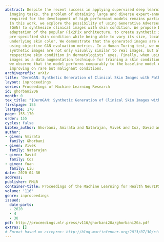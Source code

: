 ```yaml
---
abstract: Despite the recent success in applying supervised deep learning to medical
  imaging tasks, the problem of obtaining large and diverse expert-annotated datasets
  required for the development of high performant models remains particularly challenging.
  In this work, we explore the possibility of using Generative Adverserial Networks
  (GAN) to synthesize clinical images with skin condition. We propose DermGAN, an
  adaptation of the popular Pix2Pix architecture, to create synthetic images for a
  pre-specified skin condition while being able to vary its size, location and the
  underlying skin color. We demonstrate that the generated images are of high fidelity
  using objective GAN evaluation metrics. In a Human Turing test, we note that the
  synthetic images are not only visually similar to real images, but also embody the
  respective skin condition in dermatologists’ eyes. Finally, when using the synthetic
  images as a data augmentation technique for training a skin condition classifier,
  we observe that the model performs comparably to the baseline model overall while
  improving on rare but malignant conditions.
archiveprefix: arXiv
title: 'DermGAN: Synthetic Generation of Clinical Skin Images with Pathology'
layout: inproceedings
series: Proceedings of Machine Learning Research
id: ghorbani20a
month: 0
tex_title: "{DermGAN: Synthetic Generation of Clinical Skin Images with Pathology}"
firstpage: 155
lastpage: 170
page: 155-170
order: 155
cycles: false
bibtex_author: Ghorbani, Amirata and Natarajan, Vivek and Coz, David and Liu, Yuan
author:
- given: Amirata
  family: Ghorbani
- given: Vivek
  family: Natarajan
- given: David
  family: Coz
- given: Yuan
  family: Liu
date: 2020-04-30
address: 
publisher: PMLR
container-title: Proceedings of the Machine Learning for Health NeurIPS Workshop
volume: '116'
genre: inproceedings
issued:
  date-parts:
  - 2020
  - 4
  - 30
pdf: http://proceedings.mlr.press/v116/ghorbani20a/ghorbani20a.pdf
extras: []
# Format based on citeproc: http://blog.martinfenner.org/2013/07/30/citeproc-yaml-for-bibliographies/
---
```

